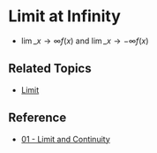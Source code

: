 # Limit at Infinity

* $\lim\_{x\to \infty} f(x)$ and $\lim\_{x\to -\infty} f(x)$

## Related Topics

* [Limit](Limit.md)

## Reference

* [01 - Limit and Continuity](../../../../00%20-%20Summary/SCMA104%20-%20System%20of%20Ordinary%20Differential%20Equations%20and%20Applications%20in%20Medical%20Science/01%20-%20Limit%20and%20Continuity.md)
